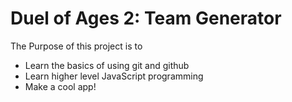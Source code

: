 Duel of Ages 2: Team Generator
==============================

The Purpose of this project is to
- Learn the basics of using git and github
- Learn higher level JavaScript programming
- Make a cool app!
